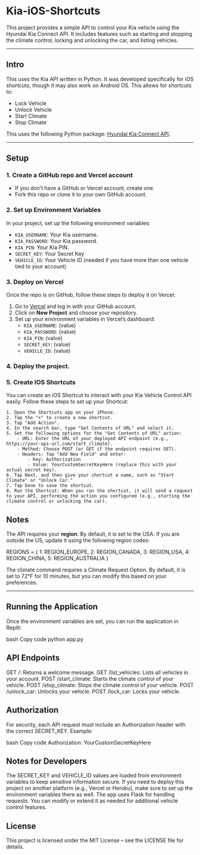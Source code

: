 # Kia-iOS-Shortcuts

This project provides a simple API to control your Kia vehicle using the Hyundai Kia Connect API. It includes features such as starting and stopping the climate control, locking and unlocking the car, and listing vehicles.

---
## Intro

This uses the Kia API written in Python. It was developed specifically for iOS shortcuts, though it may also work on Android OS. This allows for shortcuts to:

- Lock Vehicle  
- Unlock Vehicle  
- Start Climate  
- Stop Climate  

This uses the following Python package: [Hyundai Kia Connect API](https://github.com/Hyundai-Kia-Connect/hyundai_kia_connect_api).

---

## Setup

### 1. Create a GitHub repo and Vercel account
- If you don’t have a GitHub or Vercel account, create one.
- Fork this repo or clone it to your own GitHub account.

### 2. Set up Environment Variables
In your project, set up the following environment variables:
- `KIA_USERNAME`: Your Kia username.
- `KIA_PASSWORD`: Your Kia password.
- `KIA_PIN`: Your Kia PIN.
- `SECRET_KEY`: Your Secret Key
- `VEHICLE_ID`: Your Vehicle ID (needed if you have more than one vehicle tied to your account)

### 3. Deploy on Vercel
Once the repo is on GitHub, follow these steps to deploy it on Vercel:
1. Go to [Vercel](https://vercel.com/) and log in with your GitHub account.
2. Click on **New Project** and choose your repository.
3. Set up your environment variables in Vercel’s dashboard:
    - `KIA_USERNAME`: (value)
    - `KIA_PASSWORD`: (value)
    - `KIA_PIN`: (value)
    - `SECRET_KEY`: (value)
    - `VEHICLE_ID`: (value)

### 4. Deploy the project.

### 5. Create IOS Shortcuts
You can create an iOS Shortcut to interact with your Kia Vehicle Control API easily. Follow these steps to set up your Shortcut:

    1. Open the Shortcuts app on your iPhone.
    2. Tap the "+" to create a new shortcut.
    3. Tap "Add Action".
    4. In the search bar, type "Get Contents of URL" and select it.
    5. Set the following options for the "Get Contents of URL" action:
        - URL: Enter the URL of your deployed API endpoint (e.g., https://your-api-url.com/start_climate).
        - Method: Choose POST (or GET if the endpoint requires GET).
        - Headers: Tap "Add New Field" and enter:
            - Key: Authorization
            - Value: YourCustomSecretKeyHere (replace this with your actual secret key).
    6. Tap Next, and then give your shortcut a name, such as "Start Climate" or "Unlock Car."
    7. Tap Done to save the shortcut.
    8. Run the Shortcut: When you run the shortcut, it will send a request to your API, performing the action you configured (e.g., starting the climate control or unlocking the car).

## Notes

The API requires your **region**. By default, it is set to the USA. If you are outside the US, update it using the following region codes:

REGIONS = {
    1: REGION_EUROPE,
    2: REGION_CANADA,
    3: REGION_USA,
    4: REGION_CHINA,
    5: REGION_AUSTRALIA }


The climate command requires a Climate Request Option. By default, it is set to 72°F for 10 minutes, but you can modify this based on your preferences.

---

## Running the Application

Once the environment variables are set, you can run the application in Replit:

bash
Copy code
python app.py

## API Endpoints

GET /: Returns a welcome message.
GET /list_vehicles: Lists all vehicles in your account.
POST /start_climate: Starts the climate control of your vehicle.
POST /stop_climate: Stops the climate control of your vehicle.
POST /unlock_car: Unlocks your vehicle.
POST /lock_car: Locks your vehicle.

## Authorization

For security, each API request must include an Authorization header with the correct SECRET_KEY. Example:

bash
Copy code
Authorization: YourCustomSecretKeyHere

## Notes for Developers

The SECRET_KEY and VEHICLE_ID values are loaded from environment variables to keep sensitive information secure.
If you need to deploy this project on another platform (e.g., Vercel or Heroku), make sure to set up the environment variables there as well.
The app uses Flask for handling requests. You can modify or extend it as needed for additional vehicle control features.

## License

This project is licensed under the MIT License – see the LICENSE file for details.

